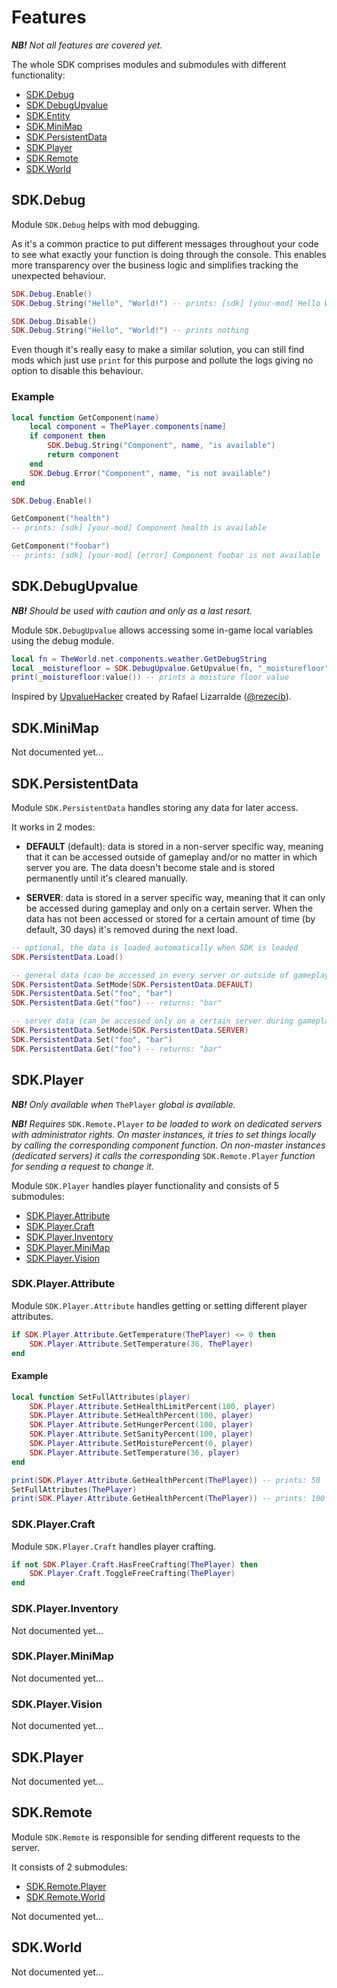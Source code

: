 # Features

_**NB!** Not all features are covered yet._

The whole SDK comprises modules and submodules with different functionality:

- [SDK.Debug](#sdkdebug)
- [SDK.DebugUpvalue](#sdkdebugupvalue)
- [SDK.Entity](#sdkentity)
- [SDK.MiniMap](#sdkminimap)
- [SDK.PersistentData](#sdkpersistentdata)
- [SDK.Player](#sdkplayer)
- [SDK.Remote](#sdkremote)
- [SDK.World](#sdkworld)

## SDK.Debug

Module `SDK.Debug` helps with mod debugging.

As it's a common practice to put different messages throughout your code to see
what exactly your function is doing through the console. This enables more
transparency over the business logic and simplifies tracking the unexpected
behaviour.

```lua
SDK.Debug.Enable()
SDK.Debug.String("Hello", "World!") -- prints: [sdk] [your-mod] Hello World!

SDK.Debug.Disable()
SDK.Debug.String("Hello", "World!") -- prints nothing
```

Even though it's really easy to make a similar solution, you can still find mods
which just use `print` for this purpose and pollute the logs giving no option to
disable this behaviour.

### Example

```lua
local function GetComponent(name)
    local component = ThePlayer.components[name]
    if component then
        SDK.Debug.String("Component", name, "is available")
        return component
    end
    SDK.Debug.Error("Component", name, "is not available")
end

SDK.Debug.Enable()

GetComponent("health")
-- prints: [sdk] [your-mod] Component health is available

GetComponent("foobar")
-- prints: [sdk] [your-mod] [error] Component foobar is not available
```

## SDK.DebugUpvalue

_**NB!** Should be used with caution and only as a last resort._

Module `SDK.DebugUpvalue` allows accessing some in-game local variables using
the debug module.

```lua
local fn = TheWorld.net.components.weather.GetDebugString
local _moisturefloor = SDK.DebugUpvalue.GetUpvalue(fn, "_moisturefloor")
print(_moisturefloor:value()) -- prints a moisture floor value
```

Inspired by [UpvalueHacker][] created by Rafael Lizarralde ([@rezecib][]).

## SDK.MiniMap

Not documented yet...

## SDK.PersistentData

Module `SDK.PersistentData` handles storing any data for later access.

It works in 2 modes:

- **DEFAULT** (default): data is stored in a non-server specific way, meaning
  that it can be accessed outside of gameplay and/or no matter in which server
  you are. The data doesn't become stale and is stored permanently until it's
  cleared manually.

- **SERVER**: data is stored in a server specific way, meaning that it can only
  be accessed during gameplay and only on a certain server. When the data has
  not been accessed or stored for a certain amount of time (by default, 30 days)
  it's removed during the next load.

```lua
-- optional, the data is loaded automatically when SDK is loaded
SDK.PersistentData.Load()

-- general data (can be accessed in every server or outside of gameplay)
SDK.PersistentData.SetMode(SDK.PersistentData.DEFAULT)
SDK.PersistentData.Set("foo", "bar")
SDK.PersistentData.Get("foo") -- returns: "bar"

-- server data (can be accessed only on a certain server during gameplay)
SDK.PersistentData.SetMode(SDK.PersistentData.SERVER)
SDK.PersistentData.Set("foo", "bar")
SDK.PersistentData.Get("foo") -- returns: "bar"
```

## SDK.Player

_**NB!** Only available when_ `ThePlayer` _global is available._

_**NB!** Requires_ `SDK.Remote.Player` _to be loaded to work on dedicated
servers with administrator rights. On master instances, it tries to set things
locally by calling the corresponding component function. On non-master instances
(dedicated servers) it calls the corresponding_ `SDK.Remote.Player` _function
for sending a request to change it._

Module `SDK.Player` handles player functionality and consists of 5 submodules:

- [SDK.Player.Attribute](#sdkplayerattribute)
- [SDK.Player.Craft](#sdkplayercraft)
- [SDK.Player.Inventory](#sdkplayerinventory)
- [SDK.Player.MiniMap](#sdkplayerminimap)
- [SDK.Player.Vision](#sdkplayervision)

### SDK.Player.Attribute

Module `SDK.Player.Attribute` handles getting or setting different player
attributes.

```lua
if SDK.Player.Attribute.GetTemperature(ThePlayer) <= 0 then
    SDK.Player.Attribute.SetTemperature(36, ThePlayer)
end
```

#### Example

```lua
local function SetFullAttributes(player)
    SDK.Player.Attribute.SetHealthLimitPercent(100, player)
    SDK.Player.Attribute.SetHealthPercent(100, player)
    SDK.Player.Attribute.SetHungerPercent(100, player)
    SDK.Player.Attribute.SetSanityPercent(100, player)
    SDK.Player.Attribute.SetMoisturePercent(0, player)
    SDK.Player.Attribute.SetTemperature(36, player)
end

print(SDK.Player.Attribute.GetHealthPercent(ThePlayer)) -- prints: 50
SetFullAttributes(ThePlayer)
print(SDK.Player.Attribute.GetHealthPercent(ThePlayer)) -- prints: 100
```

### SDK.Player.Craft

Module `SDK.Player.Craft` handles player crafting.

```lua
if not SDK.Player.Craft.HasFreeCrafting(ThePlayer) then
    SDK.Player.Craft.ToggleFreeCrafting(ThePlayer)
end
```

### SDK.Player.Inventory

Not documented yet...

### SDK.Player.MiniMap

Not documented yet...

### SDK.Player.Vision

Not documented yet...

## SDK.Player

Not documented yet...

## SDK.Remote

Module `SDK.Remote` is responsible for sending different requests to the server.

It consists of 2 submodules:

- [SDK.Remote.Player](#sdkremoteplayer)
- [SDK.Remote.World](#sdkremoteworld)

Not documented yet...

## SDK.World

Not documented yet...

[@rezecib]: https://github.com/rezecib
[upvaluehacker]: https://github.com/rezecib/Rezecib-s-Rebalance/blob/master/scripts/tools/upvaluehacker.lua

